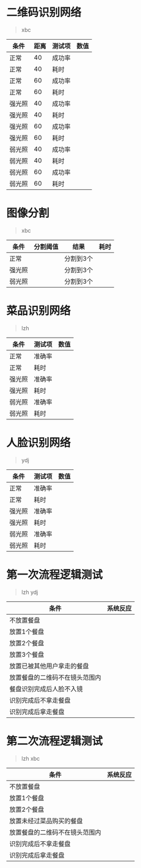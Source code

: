 # 二维码识别网络
> xbc

|条件|距离|测试项|数值|
|--|--|--|--|
|正常|40|成功率||
|正常|40|耗时||
|正常|60|成功率||
|正常|60|耗时||
|强光照|40|成功率||
|强光照|40|耗时||
|强光照|60|成功率||
|强光照|60|耗时||
|弱光照|40|成功率||
|弱光照|40|耗时||
|弱光照|60|成功率||
|弱光照|60|耗时||

# 图像分割
> xbc

|条件|分割阈值|结果|耗时|
|--|--|--|--|
|正常||分割到3个||
|强光照||分割到3个||
|弱光照||分割到3个||


# 菜品识别网络
> lzh

|条件|测试项|数值|
|--|--|--|
|正常|准确率||
|正常|耗时||
|强光照|准确率||
|强光照|耗时||
|弱光照|准确率||
|弱光照|耗时||

# 人脸识别网络
> ydj

|条件|测试项|数值|
|--|--|--|
|正常|准确率||
|正常|耗时||
|强光照|准确率||
|强光照|耗时||
|弱光照|准确率||
|弱光照|耗时||

# 第一次流程逻辑测试
> lzh ydj

|条件|系统反应|
|--|--|
|不放置餐盘||
|放置1个餐盘||
|放置2个餐盘||
|放置3个餐盘||
|放置已被其他用户拿走的餐盘||
|放置餐盘的二维码不在镜头范围内||
|餐盘识别完成后人脸不入镜||
|识别完成后不拿走餐盘||
|识别完成后拿走餐盘||

# 第二次流程逻辑测试
> lzh xbc

|条件|系统反应|
|--|--|
|不放置餐盘||
|放置1个餐盘||
|放置2个餐盘||
|放置未经过菜品购买的餐盘||
|放置餐盘的二维码不在镜头范围内||
|识别完成后不拿走餐盘||
|识别完成后拿走餐盘||